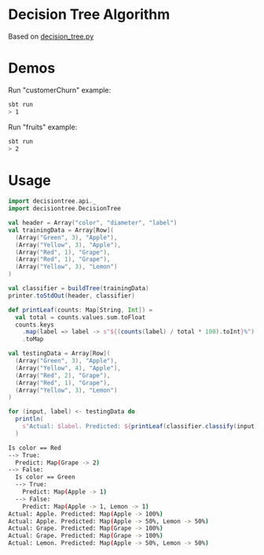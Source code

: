 # Decision Tree Algorithm

Based on [decision_tree.py](https://github.com/random-forests/tutorials/blob/master/decision_tree.py)

# Demos

Run "customerChurn" example:

```bash
sbt run
> 1
```

Run "fruits" example:

```bash
sbt run
> 2
```

# Usage

```scala
import decisiontree.api._
import decisiontree.DecisionTree

val header = Array("color", "diameter", "label")
val trainingData = Array[Row](
  (Array("Green", 3), "Apple"),
  (Array("Yellow", 3), "Apple"),
  (Array("Red", 1), "Grape"),
  (Array("Red", 1), "Grape"),
  (Array("Yellow", 3), "Lemon")
)

val classifier = buildTree(trainingData)
printer.toStdOut(header, classifier)

def printLeaf(counts: Map[String, Int]) =
  val total = counts.values.sum.toFloat
  counts.keys
    .map(label => label -> s"${(counts(label) / total * 100).toInt}%")
    .toMap

val testingData = Array[Row](
  (Array("Green", 3), "Apple"),
  (Array("Yellow", 4), "Apple"),
  (Array("Red", 2), "Grape"),
  (Array("Red", 1), "Grape"),
  (Array("Yellow", 3), "Lemon")
)

for (input, label) <- testingData do
  println(
    s"Actual: $label. Predicted: ${printLeaf(classifier.classify(input))}"
  )
```

```bash
Is color == Red
--> True:
  Predict: Map(Grape -> 2)
--> False:
  Is color == Green
  --> True:
    Predict: Map(Apple -> 1)
  --> False:
    Predict: Map(Apple -> 1, Lemon -> 1)
Actual: Apple. Predicted: Map(Apple -> 100%)
Actual: Apple. Predicted: Map(Apple -> 50%, Lemon -> 50%)
Actual: Grape. Predicted: Map(Grape -> 100%)
Actual: Grape. Predicted: Map(Grape -> 100%)
Actual: Lemon. Predicted: Map(Apple -> 50%, Lemon -> 50%)
```
